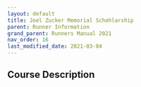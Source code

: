 ```yaml
---
layout: default
title: Joel Zucker Memorial Schohlarship
parent: Runner Information
grand_parent: Runners Manual 2021
nav_order: 16
last_modified_date: 2021-03-04
---
```


## Course Description
